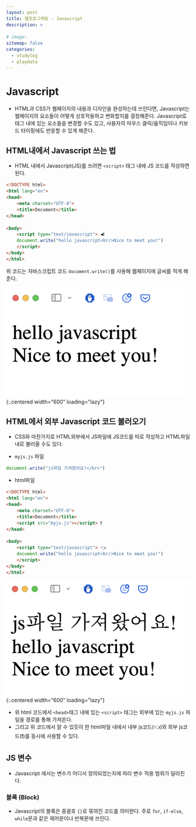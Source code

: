 ```yaml
---
layout: post
title: 웹프로그래밍 - Javascript
description: >
    
# image: 
sitemap: false
categories:
  - studylog
  - playdata
---
```


# Javascript
- HTML과 CSS가 웹페이지의 내용과 디자인을 완성하는데 쓰인다면, Javascript는 웹페이지의 요소들이 어떻게 상호작용하고 변화할지를 결정해준다. Javascript로 태그 내에 있는 요소들을 변경할 수도 있고, 사용자의 마우스 클릭/움직임이나 키보드 타이핑에도 반응할 수 있게 해준다.


## HTML내에서 Javascript 쓰는 법

- HTML 내에서 Javascript(JS)를 쓰려면  `<script>` 태그 내에 JS 코드를 작성하면 된다.

```html
<!DOCTYPE html>
<html lang="en">
<head>
    <meta charset="UTF-8">
    <title>Document</title>
</head>

<body>
    <script type="text/javascript"> ◀️❗️
    document.write("hello javascript<br/>Nice to meet you!")
    </script>
</body>
</html>
```

위 코드는 자바스크립트 코드 `document.write()`를 사용해 웹페이지에 글씨를 적게 해준다.

![jsinhtml](../../../assets/img/PlayDataNote/jsinhtml.png){:.centered width="600" loading="lazy"}

## HTML에서 외부 Javascript 코드 불러오기

- CSS와 마찬가지로 HTML외부에서 JS파일에 JS코드를 따로 작성하고 HTML파일 내로 불러올 수도 있다.

- `myjs.js` 파일

```js
document.write("js파일 가져왔어요!</br>")
```

- html파일

```html
<!DOCTYPE html>
<html lang="en">
<head>
    <meta charset="UTF-8">
    <title>Document</title>
    <script src="myjs.js"></script> ❗️
</head>

<body>
    <script type="text/javascript"> 👈
    document.write("hello javascript<br/>Nice to meet you!")
    </script>
</body>
</html>
```

![externaljs](../../../assets/img/PlayDataNote/externalJS.png){:.centered width="600" loading="lazy"}

- 위 html 코드에서 `<head>`태그 내에 있는 `<script>` 태그는 외부에 있는 `myjs.js` 파일을 경로를 통해 가져온다. 
- 그리고 위 코드에서 알 수 있듯이 한 html파일 내에서 내부 js코드(👈)와 외부 js코드(❗️)를 동시에 사용할 수 있다.

## JS 변수

- Javascript 에서는 변수가 어디서 정의되었는지에 따라 변수 적용 범위가 달라진다.

### 블록 (Block)
- Javascript의 블록은 중괄호 `{}`로 묶여진 코드를 의미한다. 주로 `for`, `if-else`, `while`문과 같은 제어문이나 반복문에 쓰인다.